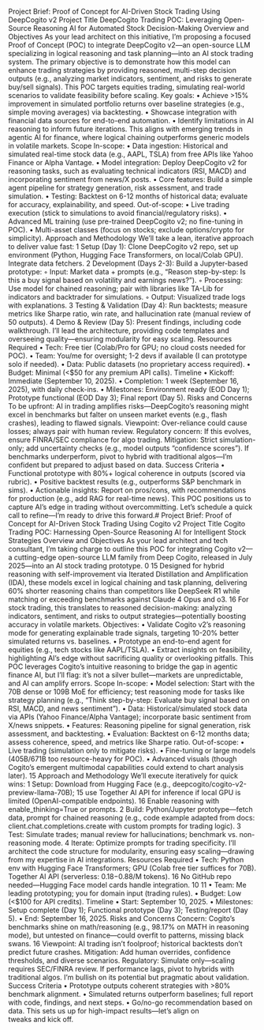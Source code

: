 Project Brief: Proof of Concept for AI-Driven Stock Trading Using DeepCogito v2
Project Title
DeepCogito Trading POC: Leveraging Open-Source Reasoning AI for Automated Stock Decision-Making
Overview and Objectives
As your lead architect on this initiative, I’m proposing a focused Proof of Concept (POC) to integrate DeepCogito v2—an open-source LLM specializing in logical reasoning and task planning—into an AI stock trading system. The primary objective is to demonstrate how this model can enhance trading strategies by providing reasoned, multi-step decision outputs (e.g., analyzing market indicators, sentiment, and risks to generate buy/sell signals). This POC targets equities trading, simulating real-world scenarios to validate feasibility before scaling.
Key goals:
	•	Achieve >15% improvement in simulated portfolio returns over baseline strategies (e.g., simple moving averages) via backtesting.
	•	Showcase integration with financial data sources for end-to-end automation.
	•	Identify limitations in AI reasoning to inform future iterations.
This aligns with emerging trends in agentic AI for finance, where logical chaining outperforms generic models in volatile markets.
Scope
In-scope:
	•	Data ingestion: Historical and simulated real-time stock data (e.g., AAPL, TSLA) from free APIs like Yahoo Finance or Alpha Vantage.
	•	Model integration: Deploy DeepCogito v2 for reasoning tasks, such as evaluating technical indicators (RSI, MACD) and incorporating sentiment from news/X posts.
	•	Core features: Build a simple agent pipeline for strategy generation, risk assessment, and trade simulation.
	•	Testing: Backtest on 6-12 months of historical data; evaluate for accuracy, explainability, and speed.
Out-of-scope:
	•	Live trading execution (stick to simulations to avoid financial/regulatory risks).
	•	Advanced ML training (use pre-trained DeepCogito v2; no fine-tuning in POC).
	•	Multi-asset classes (focus on stocks; exclude options/crypto for simplicity).
Approach and Methodology
We’ll take a lean, iterative approach to deliver value fast:
	1	Setup (Day 1): Clone DeepCogito v2 repo, set up environment (Python, Hugging Face Transformers, on local/Colab GPU). Integrate data fetchers.
	2	Development (Days 2-3): Build a Jupyter-based prototype:
	◦	Input: Market data + prompts (e.g., “Reason step-by-step: Is this a buy signal based on volatility and earnings news?”).
	◦	Processing: Use model for chained reasoning; pair with libraries like TA-Lib for indicators and backtrader for simulations.
	◦	Output: Visualized trade logs with explanations.
	3	Testing & Validation (Day 4): Run backtests; measure metrics like Sharpe ratio, win rate, and hallucination rate (manual review of 50 outputs).
	4	Demo & Review (Day 5): Present findings, including code walkthrough.
I’ll lead the architecture, providing code templates and overseeing quality—ensuring modularity for easy scaling.
Resources Required
	•	Tech: Free tier (Colab/Pro for GPU; no cloud costs needed for POC).
	•	Team: You/me for oversight; 1-2 devs if available (I can prototype solo if needed).
	•	Data: Public datasets (no proprietary access required).
	•	Budget: Minimal (<$50 for any premium API calls).
Timeline
	•	Kickoff: Immediate (September 10, 2025).
	•	Completion: 1 week (September 16, 2025), with daily check-ins.
	•	Milestones: Environment ready (EOD Day 1); Prototype functional (EOD Day 3); Final report (Day 5).
Risks and Concerns
To be upfront: AI in trading amplifies risks—DeepCogito’s reasoning might excel in benchmarks but falter on unseen market events (e.g., flash crashes), leading to flawed signals. Viewpoint: Over-reliance could cause losses; always pair with human review. Regulatory concern: If this evolves, ensure FINRA/SEC compliance for algo trading. Mitigation: Strict simulation-only; add uncertainty checks (e.g., model outputs “confidence scores”). If benchmarks underperform, pivot to hybrid with traditional algos—I’m confident but prepared to adjust based on data.
Success Criteria
	•	Functional prototype with 80%+ logical coherence in outputs (scored via rubric).
	•	Positive backtest results (e.g., outperforms S&P benchmark in sims).
	•	Actionable insights: Report on pros/cons, with recommendations for production (e.g., add RAG for real-time news).
This POC positions us to capture AI’s edge in trading without overcommitting. Let’s schedule a quick call to refine—I’m ready to drive this forward.# Project Brief: Proof of Concept for AI-Driven Stock Trading Using Cogito v2
Project Title
Cogito Trading POC: Harnessing Open-Source Reasoning AI for Intelligent Stock Strategies
Overview and Objectives
As your lead architect and tech consultant, I’m taking charge to outline this POC for integrating Cogito v2—a cutting-edge open-source LLM family from Deep Cogito, released in July 2025—into an AI stock trading prototype. 0 15 Designed for hybrid reasoning with self-improvement via Iterated Distillation and Amplification (IDA), these models excel in logical chaining and task planning, delivering 60% shorter reasoning chains than competitors like DeepSeek R1 while matching or exceeding benchmarks against Claude 4 Opus and o3. 16 For stock trading, this translates to reasoned decision-making: analyzing indicators, sentiment, and risks to output strategies—potentially boosting accuracy in volatile markets.
Objectives:
	•	Validate Cogito v2’s reasoning mode for generating explainable trade signals, targeting 10-20% better simulated returns vs. baselines.
	•	Prototype an end-to-end agent for equities (e.g., tech stocks like AAPL/TSLA).
	•	Extract insights on feasibility, highlighting AI’s edge without sacrificing quality or overlooking pitfalls.
This POC leverages Cogito’s intuitive reasoning to bridge the gap in agentic finance AI, but I’ll flag: it’s not a silver bullet—markets are unpredictable, and AI can amplify errors.
Scope
In-scope:
	•	Model selection: Start with the 70B dense or 109B MoE for efficiency; test reasoning mode for tasks like strategy planning (e.g., “Think step-by-step: Evaluate buy signal based on RSI, MACD, and news sentiment”).
	•	Data: Historical/simulated stock data via APIs (Yahoo Finance/Alpha Vantage); incorporate basic sentiment from X/news snippets.
	•	Features: Reasoning pipeline for signal generation, risk assessment, and backtesting.
	•	Evaluation: Backtest on 6-12 months data; assess coherence, speed, and metrics like Sharpe ratio.
Out-of-scope:
	•	Live trading (simulation only to mitigate risks).
	•	Fine-tuning or large models (405B/671B too resource-heavy for POC).
	•	Advanced visuals (though Cogito’s emergent multimodal capabilities could extend to chart analysis later). 15 
Approach and Methodology
We’ll execute iteratively for quick wins:
	1	Setup: Download from Hugging Face (e.g., deepcogito/cogito-v2-preview-llama-70B); 15 use Together AI API for inference if local GPU is limited (OpenAI-compatible endpoints). 16 Enable reasoning with enable_thinking=True or prompts.
	2	Build: Python/Jupyter prototype—fetch data, prompt for chained reasoning (e.g., code example adapted from docs: client.chat.completions.create with custom prompts for trading logic).
	3	Test: Simulate trades; manual review for hallucinations; benchmark vs. non-reasoning mode.
	4	Iterate: Optimize prompts for trading specificity.
I’ll architect the code structure for modularity, ensuring easy scaling—drawing from my expertise in AI integrations.
Resources Required
	•	Tech: Python env with Hugging Face Transformers; GPU (Colab free tier suffices for 70B). Together AI API (serverless: $0.18-$0.88/M tokens). 16 No GitHub repo needed—Hugging Face model cards handle integration. 10 11 
	•	Team: Me leading prototyping; you for domain input (trading rules).
	•	Budget: Low (<$100 for API credits).
Timeline
	•	Start: September 10, 2025.
	•	Milestones: Setup complete (Day 1); Functional prototype (Day 3); Testing/report (Day 5).
	•	End: September 16, 2025.
Risks and Concerns
Concern: Cogito’s benchmarks shine on math/reasoning (e.g., 98.17% on MATH in reasoning mode), but untested on finance—could overfit to patterns, missing black swans. 16 Viewpoint: AI trading isn’t foolproof; historical backtests don’t predict future crashes. Mitigation: Add human overrides, confidence thresholds, and diverse scenarios. Regulatory: Simulate only—scaling requires SEC/FINRA review. If performance lags, pivot to hybrids with traditional algos. I’m bullish on its potential but pragmatic about validation.
Success Criteria
	•	Prototype outputs coherent strategies with >80% benchmark alignment.
	•	Simulated returns outperform baselines; full report with code, findings, and next steps.
	•	Go/no-go recommendation based on data.
This sets us up for high-impact results—let’s align on tweaks and kick off.